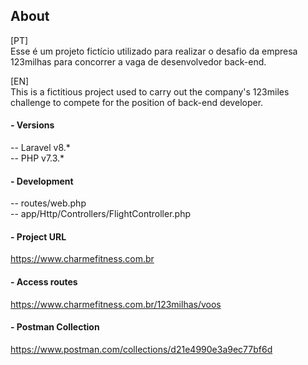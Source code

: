 ## About

[PT] <br/>
Esse é um projeto fictício utilizado para realizar o desafio da empresa <br/> 
123milhas para concorrer a vaga de desenvolvedor back-end.

[EN] <br/>
This is a fictitious project used to carry out the company's 123miles <br/>
challenge to compete for the position of back-end developer.

#### - Versions
-- Laravel v8.* <br/>
-- PHP v7.3.*

#### - Development
-- routes/web.php <br/>
-- app/Http/Controllers/FlightController.php

#### - Project URL
https://www.charmefitness.com.br

#### - Access routes
https://www.charmefitness.com.br/123milhas/voos

#### - Postman Collection
https://www.postman.com/collections/d21e4990e3a9ec77bf6d
